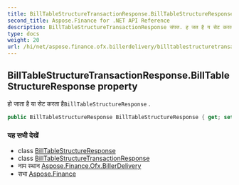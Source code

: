 ```yaml
---
title: BillTableStructureTransactionResponse.BillTableStructureResponse
second_title: Aspose.Finance for .NET API Reference
description: BillTableStructureTransactionResponse संपत्त. ह जत है य सेट करत हैBillTableStructureResponse .
type: docs
weight: 20
url: /hi/net/aspose.finance.ofx.billerdelivery/billtablestructuretransactionresponse/billtablestructureresponse/
---
```

## BillTableStructureTransactionResponse.BillTableStructureResponse property

हो जाता है या सेट करता है`BillTableStructureResponse` .

```csharp
public BillTableStructureResponse BillTableStructureResponse { get; set; }
```

### यह सभी देखें

* class [BillTableStructureResponse](../../billtablestructureresponse/)
* class [BillTableStructureTransactionResponse](../)
* नाम स्थान [Aspose.Finance.Ofx.BillerDelivery](../../billtablestructuretransactionresponse/)
* सभा [Aspose.Finance](../../../)


